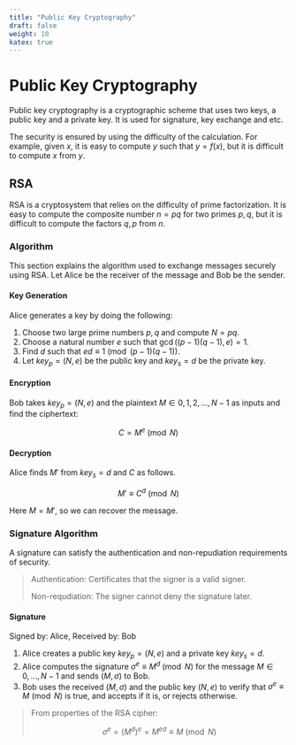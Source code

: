 ```yaml
---
title: "Public Key Cryptography"
draft: false
weight: 10
katex: true
---
```


# Public Key Cryptography

Public key cryptography is a cryptographic scheme that uses two keys, a public key and a private key. It is used for signature, key exchange and etc.

The security is ensured by using the difficulty of the calculation.
For example, given $x$, it is easy to compute $y$ such that $y=f(x)$, but it is difficult to compute $x$ from $y$.

## RSA

RSA is a cryptosystem that relies on the difficulty of prime factorization.
It is easy to compute the composite number $n = pq$ for two primes $p, q$, but it is difficult to compute the factors $q, p$ from $n$.

### **Algorithm**

This section explains the algorithm used to exchange messages securely using RSA. Let Alice be the receiver of the message and Bob be the sender.

#### **Key Generation**

Alice generates a key by doing the following: 

1. Choose two large prime numbers $p, q$ and compute $N = pq$.
2. Choose a natural number $e$ such that $\gcd((p-1)(q-1), e) = 1$.
3. Find $d$ such that $ed \equiv 1 \pmod{(p-1)(q-1)}$.
4. Let $key_p = (N, e)$ be the public key and $key_s = d$ be the private key.

#### **Encryption**

Bob takes $key_p = (N,e)$ and the plaintext $M \in {0,1,2, \dots , N-1}$ as inputs and find the ciphertext:

$$
C = M^e \pmod N
$$

#### **Decryption**

Alice finds $M'$ from $key_s = d$ and $C$ as follows.

$$
M' \equiv C^d \pmod N
$$

Here $M = M'$, so we can recover the message.

### **Signature Algorithm**

A signature can satisfy the authentication and non-repudiation requirements of security.

> Authentication: Certificates that the signer is a valid signer.
>
> Non-requdiation: The signer cannot deny the signature later.

#### **Signature**

Signed by: Alice, Received by: Bob

1. Alice creates a public key $key_p = (N, e)$ and a private key $key_s = d$.
2. Alice computes the signature $\sigma^e\equiv M^d\pmod N$ for the message $M \in {0,\dots,N-1}$ and sends $(M, \sigma)$ to Bob.
3. Bob uses the received $(M, \sigma)$ and the public key $(N,e)$ to verify that $\sigma^e\equiv M\pmod N$ is true, and accepts if it is, or rejects otherwise.

> From properties of the RSA cipher:
>
> $$
> \sigma^e = (M^d)^e = M^{ed} \equiv M \pmod N
> $$
